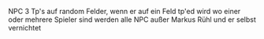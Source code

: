 NPC 3 Tp's auf random Felder, wenn er auf ein Feld tp'ed wird wo einer oder mehrere Spieler sind werden alle NPC außer Markus Rühl und er selbst vernichtet